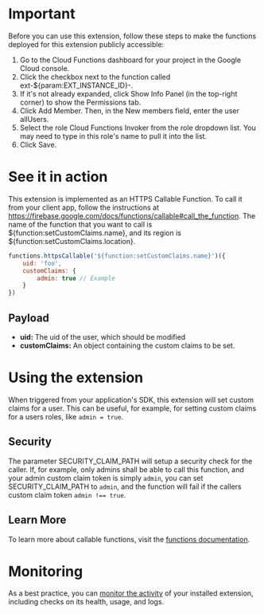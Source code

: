 # Important
Before you can use this extension, follow these steps to make the functions deployed for this extension publicly accessible:

1. Go to the Cloud Functions dashboard for your project in the Google Cloud console.
2. Click the checkbox next to the function called ext-${param:EXT_INSTANCE_ID}-<function-name>.
3. If it's not already expanded, click Show Info Panel (in the top-right corner) to show the Permissions tab.
4. Click Add Member. Then, in the New members field, enter the user allUsers.
5. Select the role Cloud Functions Invoker from the role dropdown list. You may need to type in this role's name to pull it into the list.
6. Click Save.

# See it in action
This extension is implemented as an HTTPS Callable Function. To call it from your client app, follow the instructions at https://firebase.google.com/docs/functions/callable#call_the_function. The name of the function that you want to call is ${function:setCustomClaims.name}, and its region is ${function:setCustomClaims.location}.

```js
functions.httpsCallable('${function:setCustomClaims.name}')({
    uid: 'foo',
    customClaims: {
        admin: true // Example
    }
})
```

## Payload

- __uid:__ The uid of the user, which should be modified
- __customClaims:__ An object containing the custom claims to be set.

# Using the extension
When triggered from your application's SDK, this extension will set custom claims for a user. This can be useful, for example, for setting custom claims for a users roles, like `admin = true`.

## Security
The parameter SECURITY_CLAIM_PATH will setup a security check for the caller. If, for example, only admins shall be able to call this function, and your admin custom claim token is simply `admin`, you can set SECURITY_CLAIM_PATH to `admin`, and the function will fail if the callers custom claim token `admin !== true`.

## Learn More
To learn more about callable functions, visit the [functions documentation](https://firebase.google.com/docs/functions/callable).

<!-- We recommend keeping the following section to explain how to monitor extensions with Firebase -->
# Monitoring
As a best practice, you can [monitor the activity](https://firebase.google.com/docs/extensions/manage-installed-extensions#monitor) of your installed extension, including checks on its health, usage, and logs.
